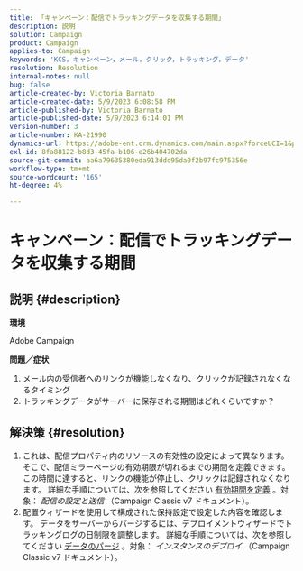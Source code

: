 ```yaml
---
title: 「キャンペーン：配信でトラッキングデータを収集する期間」
description: 説明
solution: Campaign
product: Campaign
applies-to: Campaign
keywords: 'KCS，キャンペーン，メール，クリック，トラッキング，データ'
resolution: Resolution
internal-notes: null
bug: false
article-created-by: Victoria Barnato
article-created-date: 5/9/2023 6:08:58 PM
article-published-by: Victoria Barnato
article-published-date: 5/9/2023 6:14:01 PM
version-number: 3
article-number: KA-21990
dynamics-url: https://adobe-ent.crm.dynamics.com/main.aspx?forceUCI=1&pagetype=entityrecord&etn=knowledgearticle&id=d76b8b90-94ee-ed11-8849-6045bd006b25
exl-id: 8fa88122-b8d3-45fa-b106-e26b404702da
source-git-commit: aa6a79635380eda913ddd95da0f2b97fc975356e
workflow-type: tm+mt
source-wordcount: '165'
ht-degree: 4%

---
```


# キャンペーン：配信でトラッキングデータを収集する期間

## 説明 {#description}


<b>環境</b>

Adobe Campaign

<b>問題／症状</b>

1. メール内の受信者へのリンクが機能しなくなり、クリックが記録されなくなるタイミング
2. トラッキングデータがサーバーに保存される期間はどれくらいですか？



## 解決策 {#resolution}


1. これは、配信プロパティ内のリソースの有効性の設定によって異なります。 そこで、配信ミラーページの有効期限が切れるまでの期間を定義できます。 この時間に達すると、リンクの機能が停止し、クリックは記録されなくなります。 詳細な手順については、次を参照してください [有効期間を定義](https://experienceleague.adobe.com/docs/campaign-classic/using/sending-messages/key-steps-when-creating-a-delivery/steps-sending-the-delivery.html?lang=en#defining-validity-period) 。対象： *配信の設定と送信* （Campaign Classic v7 ドキュメント）。
2. 配置ウィザードを使用して構成された保持設定で設定した内容を確認します。 データをサーバーからパージするには、デプロイメントウィザードでトラッキングログの日制限を調整します。 詳細な手順については、次を参照してください [データのパージ](https://experienceleague.adobe.com/docs/campaign-classic/using/installing-campaign-classic/initial-configuration/deploying-an-instance.html?lang=en#purging-data) 。対象： *インスタンスのデプロイ* （Campaign Classic v7 ドキュメント）。
